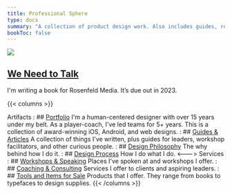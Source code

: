 ```yaml
---
title: Professional Sphere
type: docs
summary: "A collection of product design work. Also includes guides, research, and articles for those in technology."
bookToc: false
---
```


<article class="markdown book-post feature-block">
	<a href="/we-need-to-talk">
		<img src="/book.webp">
		<div class="feature-right">
		<h2 class="post-title">
		We Need to Talk
		</h2>
	</a>
    	<p class="post-summary">I'm writing a book for Rosenfeld Media. It’s due out in 2023.</p>
    </div>
</article>

{{< columns >}}

Artifacts
: ## [Portfolio](/portfolio)
	I'm a human-centered designer with over 15 years under my belt. As a player-coach, I've led teams for 5+ years. This is a collection of award-winning iOS, Android, and web designs.
: ## [Guides & Articles](/docs)
	A collection of things I've written, plus guides for leaders, workshop facilitators, and other curious people.
: ## [Design Philosophy](/design-philosophy)
	The why behind how I do it.
: ## [Design Process](/design-process)
	How I do what I do.
<--->
Services
: ## [Workshops & Speaking](/workshops)
	Places I've spoken at and workshops I offer.
: ## [Coaching & Consulting](/coaching)
	Services I offer to clients and aspiring leaders.
: ## [Tools and Items for Sale](/tools)
	Products that I offer. They range from books to typefaces to design supplies.
{{< /columns >}}

